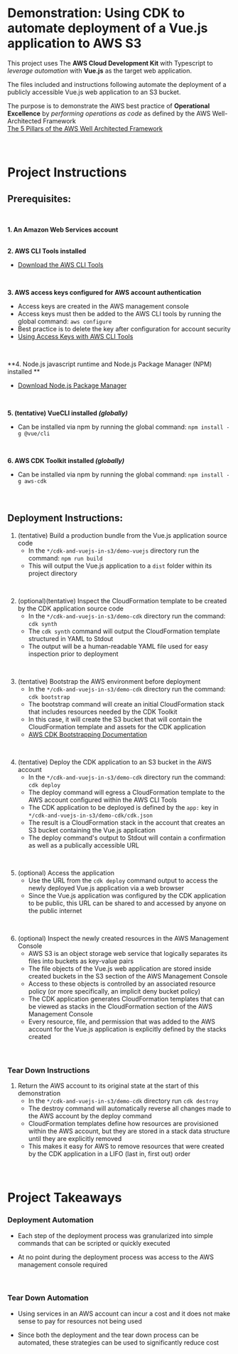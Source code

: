 # Demonstration: Using CDK to automate deployment of a Vue.js application to AWS S3

This project uses The **AWS Cloud Development Kit** with Typescript to *leverage automation* with **Vue.js** as the target web application.

The files included and instructions following automate the deployment of a publicly accessible Vue.js web application to an S3 bucket.

The purpose is to demonstrate the AWS best practice of **Operational Excellence** by *performing operations as code* as defined by the AWS Well-Architected Framework
<br/>[The 5 Pillars of the AWS Well Architected Framework](https://aws.amazon.com/blogs/apn/the-5-pillars-of-the-aws-well-architected-framework/)
<br/><br/><br/>


# Project Instructions

## Prerequisites:

<br/>

**1. An Amazon Web Services account**
<br/><br/>

**2. AWS CLI Tools installed**
  * [Download the AWS CLI Tools](https://docs.aws.amazon.com/cli/latest/userguide/install-cliv2.html)
<br/>

**3. AWS access keys configured for AWS account authentication**
  * Access keys are created in the AWS management console
  * Access keys must then be added to the AWS CLI tools by running the global command: `aws configure`
  * Best practice is to delete the key after configuration for account security
  * [Using Access Keys with AWS CLI Tools](https://docs.aws.amazon.com/cli/latest/userguide/cli-chap-configure.html)
<br/>

**4. Node.js javascript runtime and Node.js Package Manager (NPM) installed  **
  * [Download Node.js Package Manager](https://nodejs.org/en/download/package-manager/)
<br/>

**5. (tentative) VueCLI installed *(globally)***
  * Can be installed via npm by running the global command: `npm install -g @vue/cli`
<br/>

**6. AWS CDK Toolkit installed *(globally)***
  * Can be installed via npm by running the global command: `npm install -g aws-cdk`
<br/><br/><br/>


## Deployment Instructions:

1. (tentative) Build a production bundle from the Vue.js application source code
    * In the `*/cdk-and-vuejs-in-s3/demo-vuejs` directory run the command: `npm run build`
    * This will output the Vue.js application to a `dist` folder within its project directory
<br/>

2. (optional)(tentative) Inspect the CloudFormation template to be created by the CDK application source code 
    * In the `*/cdk-and-vuejs-in-s3/demo-cdk` directory run the command: `cdk synth`
    * The `cdk synth` command will output the CloudFormation template structured in YAML to Stdout
    * The output will be a human-readable YAML file used for easy inspection prior to deployment
<br/>

3. (tentative) Bootstrap the AWS environment before deployment
    * In the `*/cdk-and-vuejs-in-s3/demo-cdk` directory run the command: `cdk bootstrap`
    * The bootstrap command will create an initial CloudFormation stack that includes resources needed by the CDK Toolkit
    * In this case, it will create the S3 bucket that will contain the CloudFormation template and assets for the CDK application
    * [AWS CDK Bootstrapping Documentation](https://docs.aws.amazon.com/cdk/latest/guide/bootstrapping.html)
<br/>

4. (tentative) Deploy the CDK application to an S3 bucket in the AWS account
    * In the `*/cdk-and-vuejs-in-s3/demo-cdk` directory run the command: `cdk deploy`
    * The deploy command will egress a CloudFormation template to the AWS account configured within the AWS CLI Tools
    * The CDK application to be deployed is defined by the `app:` key in `*/cdk-and-vuejs-in-s3/demo-cdk/cdk.json`
    * The result is a CloudFormation stack in the account that creates an S3 bucket containing the Vue.js application
    * The deploy command's output to Stdout will contain a confirmation as well as a publically accessible URL
<br/>

5. (optional) Access the application
    * Use the URL from the `cdk deploy` command output to access the newly deployed Vue.js application via a web browser
    * Since the Vue.js application was configured by the CDK application to be public, this URL can be shared to and accessed by anyone on the public internet
<br/>

6. (optional) Inspect the newly created resources in the AWS Management Console
    * AWS S3 is an object storage web service that logically separates its files into buckets as key-value pairs
    * The file objects of the Vue.js web application are stored inside created buckets in the S3 section of the AWS Management Console
    * Access to these objects is controlled by an associated resource policy (or more specifically, an implicit deny bucket policy)
    * The CDK application generates CloudFormation templates that can be viewed as stacks in the CloudFormation section of the AWS Management Console
    * Every resource, file, and permission that was added to the AWS account for the Vue.js application is explicitly defined by the stacks created
<br/><br/><br/>



### Tear Down Instructions

1. Return the AWS account to its original state at the start of this demonstration
    * In the `*/cdk-and-vuejs-in-s3/demo-cdk` directory run `cdk destroy`
    * The destroy command will automatically reverse all changes made to the AWS account by the deploy command
    * CloudFormation templates define how resources are provisioned within the AWS account, but they are stored in a stack data structure until they are explicitly removed
    * This makes it easy for AWS to remove resources that were created by the CDK application in a LIFO (last in, first out) order
<br/><br/><br/>

# Project Takeaways

### Deployment Automation

  * Each step of the deployment process was granularized into simple commands that can be scripted or quickly executed

  * At no point during the deployment process was access to the AWS management console required
<br/><br/><br/>


### Tear Down Automation

  * Using services in an AWS account can incur a cost and it does not make sense to pay for resources not being used

  * Since both the deployment and the tear down process can be automated, these strategies can be used to significantly reduce cost
<br/><br/><br/>




